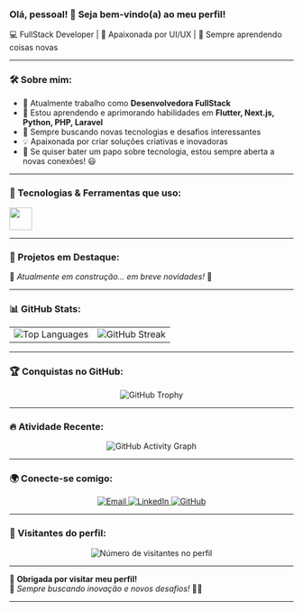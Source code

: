 ### Olá, pessoal! 👋 Seja bem-vindo(a) ao meu perfil!  

💻 FullStack Developer | 🎨 Apaixonada por UI/UX | 🚀 Sempre aprendendo coisas novas  

---

### 🛠️ Sobre mim:
- 🔭 Atualmente trabalho como **Desenvolvedora FullStack**  
- 🌱 Estou aprendendo e aprimorando habilidades em **Flutter, Next.js, Python, PHP, Laravel**  
- 🎯 Sempre buscando novas tecnologias e desafios interessantes  
- 💡 Apaixonada por criar soluções criativas e inovadoras  
- 💬 Se quiser bater um papo sobre tecnologia, estou sempre aberta a novas conexões! 😃  

---

### 🚀 Tecnologias & Ferramentas que uso:
<div style="display: flex; flex-wrap: wrap;">
  <img src="https://skillicons.dev/icons?i=flutter,dart,nextjs,react,python,php,laravel,postgresql,mysql,docker,figma,linux,git" height="40">
</div>

---

### 🌟 Projetos em Destaque:
🚧 *Atualmente em construção... em breve novidades!* 🚧  

---

### 📊 GitHub Stats:
<div align="center">
  <table>
    <tr>
      <td>
        <img src="https://github-readme-stats.vercel.app/api/top-langs/?username=manuabigsz&theme=dark&hide_border=false&include_all_commits=true&count_private=true&layout=compact" alt="Top Languages" />
      </td>
      <td>
        <img src="https://github-readme-streak-stats.herokuapp.com/?user=manuabigsz&theme=dark&hide_border=false" alt="GitHub Streak" />
      </td>
    </tr>
  </table>
</div>

---

### 🏆 Conquistas no GitHub:
<div align="center">
  <img src="https://github-profile-trophy.vercel.app/?username=manuabigsz&theme=dracula&row=2&column=4&margin-w=15" alt="GitHub Trophy">
</div>

---

### 🔥 Atividade Recente:
<div align="center">
  <img src="https://github-readme-activity-graph.vercel.app/graph?username=manuabigsz&theme=dracula&hide_border=true" alt="GitHub Activity Graph">
</div>

---

### 🌍 Conecte-se comigo:
<div align="center"> 
  <a href="mailto:manuelaossanes@hotmail.com">
    <img src="https://img.shields.io/badge/-Email-%23333?style=for-the-badge&logo=gmail&logoColor=white" alt="Email">
  </a>
  <a href="https://www.linkedin.com/in/manuela-bertella-ossanes-690166204/" target="_blank">
    <img src="https://img.shields.io/badge/-LinkedIn-%230077B5?style=for-the-badge&logo=linkedin&logoColor=white" alt="LinkedIn">
  </a>
  <a href="https://github.com/manuabigsz">
    <img src="https://img.shields.io/badge/-GitHub-181717?style=for-the-badge&logo=github&logoColor=white" alt="GitHub">
  </a>
</div>

---

### 👀 Visitantes do perfil:
<div align="center">
  <img src="https://profile-counter.glitch.me/manuabigsz/count.svg" alt="Número de visitantes no perfil">
</div>

---

💖 **Obrigada por visitar meu perfil!**  
📌 *Sempre buscando inovação e novos desafios!* 🚀✨  

---
